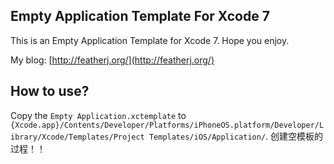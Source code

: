## Empty Application Template For Xcode 7
This is an Empty Application Template for Xcode 7. Hope you enjoy.

My blog: [http://featherj.org/](http://featherj.org/) 
## How to use?
Copy the `Empty Application.xctemplate` to 
`{Xcode.app}/Contents/Developer/Platforms/iPhoneOS.platform/Developer/Library/Xcode/Templates/Project Templates/iOS/Application/`.
创建空模板的过程！！
